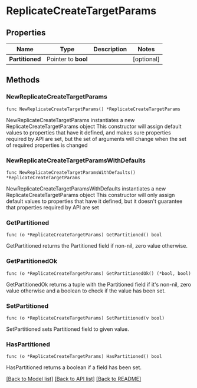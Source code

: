 # ReplicateCreateTargetParams

## Properties

Name | Type | Description | Notes
------------ | ------------- | ------------- | -------------
**Partitioned** | Pointer to **bool** |  | [optional] 

## Methods

### NewReplicateCreateTargetParams

`func NewReplicateCreateTargetParams() *ReplicateCreateTargetParams`

NewReplicateCreateTargetParams instantiates a new ReplicateCreateTargetParams object
This constructor will assign default values to properties that have it defined,
and makes sure properties required by API are set, but the set of arguments
will change when the set of required properties is changed

### NewReplicateCreateTargetParamsWithDefaults

`func NewReplicateCreateTargetParamsWithDefaults() *ReplicateCreateTargetParams`

NewReplicateCreateTargetParamsWithDefaults instantiates a new ReplicateCreateTargetParams object
This constructor will only assign default values to properties that have it defined,
but it doesn't guarantee that properties required by API are set

### GetPartitioned

`func (o *ReplicateCreateTargetParams) GetPartitioned() bool`

GetPartitioned returns the Partitioned field if non-nil, zero value otherwise.

### GetPartitionedOk

`func (o *ReplicateCreateTargetParams) GetPartitionedOk() (*bool, bool)`

GetPartitionedOk returns a tuple with the Partitioned field if it's non-nil, zero value otherwise
and a boolean to check if the value has been set.

### SetPartitioned

`func (o *ReplicateCreateTargetParams) SetPartitioned(v bool)`

SetPartitioned sets Partitioned field to given value.

### HasPartitioned

`func (o *ReplicateCreateTargetParams) HasPartitioned() bool`

HasPartitioned returns a boolean if a field has been set.


[[Back to Model list]](../README.md#documentation-for-models) [[Back to API list]](../README.md#documentation-for-api-endpoints) [[Back to README]](../README.md)


